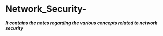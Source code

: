 # Network_Security-
***It contains the notes regarding the various concepts related to network security*** 

